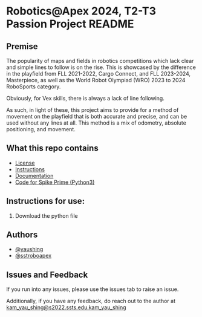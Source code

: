 # Robotics@Apex 2024, T2-T3 Passion Project README

## Premise

The popularity of maps and fields in robotics competitions which lack clear and simple lines to follow is on the rise. This is showcased by the difference in the playfield from FLL 2021-2022, Cargo Connect, and FLL 2023-2024, Masterpiece, as well as the World Robot Olympiad (WRO) 2023 to 2024 RoboSports category.

Obviously, for Vex skills, there is always a lack of line following.

As such, in light of these, this project aims to provide for a method of movement on the playfield that is both accurate and precise, and can be used without any lines at all. This method is a mix of odometry, absolute positioning, and movement.

## What this repo contains
- [License](LICENSE)
- [Instructions](#Instructions-for-use:)
- [Documentation](documentation.md)
- [Code for Spike Prime (Python3)](mapping.llsp3)

## Instructions for use:
1. Download the python file

## Authors

- [@yaushing](https://www.github.com/yaushing)
- [@sstroboapex](https://www.github.com/sstroboapex)

## Issues and Feedback

If you run into any issues, please use the issues tab to raise an issue.

Additionally, if you have any feedback, do reach out to the author at [kam_yau_shing@s2022.ssts.edu.kam_yau_shing](mailto:kam_yau_shing@s2022.ssts.edu.kam_yau_shing)
